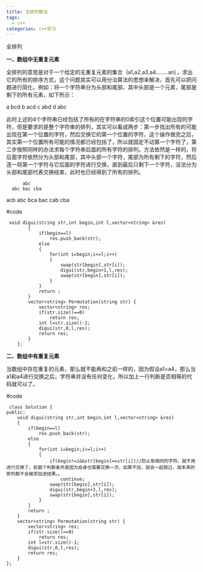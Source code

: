 ```yaml
---
title: 全排列算法
tags:
  - c++ 
categories: c++学习 
---
```


全排列

<!-- more -->


**一、数组中无重复元素**

全排列的意思是对于一个给定的无重复元素的集合｛a1,a2,a3,a4........an｝，求出它的所有的排序方式，这个问题其实可以用分治算法的思想来解决，首先可以把问题进行简化，例如：将一个字符串分为头部和尾部，其中头部是一个元素，尾部是剩下的所有元素，如下所示：

 a bcd
 b acd
 c abd
 d abc

此时上述的4个字符串已经包括了所有的在字符串的0索引这个位置可能出现的字符，但是要求的是整个字符串的排列，其实可以看成两步：第一步找出所有的可能出现在第一个位置的字符，然后交换它的第一个位置的字符，这个操作做完之后，其实第一个位置所有可能的情况都已经包括了，所以就固定不动第一个字符了，第二步按照同样的办法求每个字符串后面的所有字符的排列，方法依然是一样的，将后面字符依然分为头部和尾部，其中头部一个字符，尾部为所有剩下的字符，然后逐一将第一个字符与它后面的字符进行交换，直到最后只剩下一个字符，没法分为头部和尾部代表交换结束，此时也已经得到了所有的排列。
   
          abc
      abc bac cba
acb abc bca bac cab cba
    
#code

	 void digui(string str,int begin,int l,vector<string> &res)
		    {
		        if(begin==l)
		            res.push_back(str);
		        else
		        {
		            for(int i=begin;i<=l;i++)
		            {
		                swap(str[begin],str[i]);
		                digui(str,begin+1,l,res);
		                swap(str[begin],str[i]);
		            }
		        }
		        return ;
		    }
		    vector<string> Permutation(string str) {
		        vector<string> res;
		        if(str.size()==0)
		            return res;
		        int l=str.size()-1;
		        digui(str,0,l,res);
		        return res;        
		    }
		};


**二、数组中有重复元素**

当数组中存在重复的元素，那么就不能再和之前一样的，因为假设a1=a4，那么当a1和a4进行交换之后，字符串并没有任何变化，所以加上一行判断是否相等的代码就可以了。
    
#code

	 class Solution {
	public:
	    void digui(string str,int begin,int l,vector<string> &res)
	    {
	        if(begin==l)
	            res.push_back(str);
	        else
	        {
	            for(int i=begin;i<=l;i++)
	            {
	                if(begin!=i&&str[begin]==str[i])//防止有相同的字符，就不用进行交换了，前面个判断条件是因为自身也需要交换一次，如果不加，就会一起跳过，就本来的排列都不会被添加进结果。。
	                    continue;
	                swap(str[begin],str[i]);
	                digui(str,begin+1,l,res);
	                swap(str[begin],str[i]);
	            }
	        }
	        return ;
	    }
	    vector<string> Permutation(string str) {
	        vector<string> res;
	        if(str.size()==0)
	            return res;
	        int l=str.size()-1;
	        digui(str,0,l,res);
	        return res;        
	    }
	};